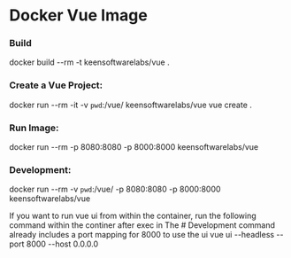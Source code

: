 # Docker Vue Image

### Build

docker build --rm -t keensoftwarelabs/vue .

### Create a Vue Project: 

docker run --rm -it -v `pwd`:/vue/ keensoftwarelabs/vue vue create .

### Run Image:

docker run --rm -p 8080:8080 -p 8000:8000 keensoftwarelabs/vue

### Development:

docker run --rm -v `pwd`:/vue/ -p 8080:8080 -p 8000:8000 keensoftwarelabs/vue

If you want to run vue ui from within the container, run the following command within the continer after exec in
The # Development command already includes a port mapping for 8000 to use the ui
vue ui --headless --port 8000 --host 0.0.0.0
